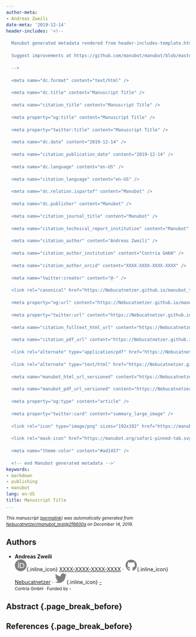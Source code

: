 ```yaml
---
author-meta:
- Andreas Zweili
date-meta: '2019-12-14'
header-includes: '<!--

  Manubot generated metadata rendered from header-includes-template.html.

  Suggest improvements at https://github.com/manubot/manubot/blob/master/manubot/process/header-includes-template.html

  -->

  <meta name="dc.format" content="text/html" />

  <meta name="dc.title" content="Manuscript Title" />

  <meta name="citation_title" content="Manuscript Title" />

  <meta property="og:title" content="Manuscript Title" />

  <meta property="twitter:title" content="Manuscript Title" />

  <meta name="dc.date" content="2019-12-14" />

  <meta name="citation_publication_date" content="2019-12-14" />

  <meta name="dc.language" content="en-US" />

  <meta name="citation_language" content="en-US" />

  <meta name="dc.relation.ispartof" content="Manubot" />

  <meta name="dc.publisher" content="Manubot" />

  <meta name="citation_journal_title" content="Manubot" />

  <meta name="citation_technical_report_institution" content="Manubot" />

  <meta name="citation_author" content="Andreas Zweili" />

  <meta name="citation_author_institution" content="Contria GmbH" />

  <meta name="citation_author_orcid" content="XXXX-XXXX-XXXX-XXXX" />

  <meta name="twitter:creator" content="@-" />

  <link rel="canonical" href="https://Nebucatnetzer.github.io/manubot_test/" />

  <meta property="og:url" content="https://Nebucatnetzer.github.io/manubot_test/" />

  <meta property="twitter:url" content="https://Nebucatnetzer.github.io/manubot_test/" />

  <meta name="citation_fulltext_html_url" content="https://Nebucatnetzer.github.io/manubot_test/" />

  <meta name="citation_pdf_url" content="https://Nebucatnetzer.github.io/manubot_test/manuscript.pdf" />

  <link rel="alternate" type="application/pdf" href="https://Nebucatnetzer.github.io/manubot_test/manuscript.pdf" />

  <link rel="alternate" type="text/html" href="https://Nebucatnetzer.github.io/manubot_test/v/2f6600a65d3cce48d3c90adde1b6557ba7076c78/" />

  <meta name="manubot_html_url_versioned" content="https://Nebucatnetzer.github.io/manubot_test/v/2f6600a65d3cce48d3c90adde1b6557ba7076c78/" />

  <meta name="manubot_pdf_url_versioned" content="https://Nebucatnetzer.github.io/manubot_test/v/2f6600a65d3cce48d3c90adde1b6557ba7076c78/manuscript.pdf" />

  <meta property="og:type" content="article" />

  <meta property="twitter:card" content="summary_large_image" />

  <link rel="icon" type="image/png" sizes="192x192" href="https://manubot.org/favicon-192x192.png" />

  <link rel="mask-icon" href="https://manubot.org/safari-pinned-tab.svg" color="#ad1457" />

  <meta name="theme-color" content="#ad1457" />

  <!-- end Manubot generated metadata -->'
keywords:
- markdown
- publishing
- manubot
lang: en-US
title: Manuscript Title
...
```







<small><em>
This manuscript
([permalink](https://Nebucatnetzer.github.io/manubot_test/v/2f6600a65d3cce48d3c90adde1b6557ba7076c78/))
was automatically generated
from [Nebucatnetzer/manubot_test@2f6600a](https://github.com/Nebucatnetzer/manubot_test/tree/2f6600a65d3cce48d3c90adde1b6557ba7076c78)
on December 14, 2019.
</em></small>

## Authors



+ **Andreas Zweili**<br>
    ![ORCID icon](images/orcid.svg){.inline_icon}
    [XXXX-XXXX-XXXX-XXXX](https://orcid.org/XXXX-XXXX-XXXX-XXXX)
    · ![GitHub icon](images/github.svg){.inline_icon}
    [Nebucatnetzer](https://github.com/Nebucatnetzer)
    · ![Twitter icon](images/twitter.svg){.inline_icon}
    [-](https://twitter.com/-)<br>
  <small>
     Contria GmbH
     · Funded by -
  </small>



## Abstract {.page_break_before}




## References {.page_break_before}

<!-- Explicitly insert bibliography here -->
<div id="refs"></div>
